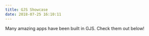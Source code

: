 ```yaml
---
title: GJS Showcase
date: 2018-07-25 16:10:11
---
```


Many amazing apps have been built in GJS. Check them out below!

<ShowCase link="https://wiki.gnome.org/Apps/Documents" title="GNOME Documents" subtitle="A document manager application designed to work with GNOME 3." image="" />

<ShowCase link="https://wiki.gnome.org/Apps/Weather" title="GNOME Weather" subtitle="An application that allows you to monitor the current weather conditions for your city, or anywhere in the world, and to access updated forecasts provided by various internet services." image="" />

<ShowCase link="https://wiki.gnome.org/Apps/Maps" title="GNOME Maps" subtitle="Maps gives you quick access to maps all across the world." image="" />

<ShowCase link="https://wiki.gnome.org/Apps/SoundRecorder" title="GNOME Sound Recorder" subtitle="A simple and modern sound recorder." image="" />
<!--


-->